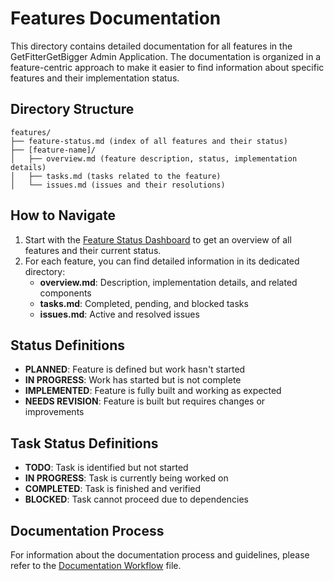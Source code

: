 # Features Documentation

This directory contains detailed documentation for all features in the GetFitterGetBigger Admin Application. The documentation is organized in a feature-centric approach to make it easier to find information about specific features and their implementation status.

## Directory Structure

```
features/
├── feature-status.md (index of all features and their status)
├── [feature-name]/
│   ├── overview.md (feature description, status, implementation details)
│   ├── tasks.md (tasks related to the feature)
│   └── issues.md (issues and their resolutions)
```

## How to Navigate

1. Start with the [Feature Status Dashboard](feature-status.md) to get an overview of all features and their current status.
2. For each feature, you can find detailed information in its dedicated directory:
   - **overview.md**: Description, implementation details, and related components
   - **tasks.md**: Completed, pending, and blocked tasks
   - **issues.md**: Active and resolved issues

## Status Definitions

- **PLANNED**: Feature is defined but work hasn't started
- **IN PROGRESS**: Work has started but is not complete
- **IMPLEMENTED**: Feature is fully built and working as expected
- **NEEDS REVISION**: Feature is built but requires changes or improvements

## Task Status Definitions

- **TODO**: Task is identified but not started
- **IN PROGRESS**: Task is currently being worked on
- **COMPLETED**: Task is finished and verified
- **BLOCKED**: Task cannot proceed due to dependencies

## Documentation Process

For information about the documentation process and guidelines, please refer to the [Documentation Workflow](/memory-bank/documentation-workflow.md) file.
